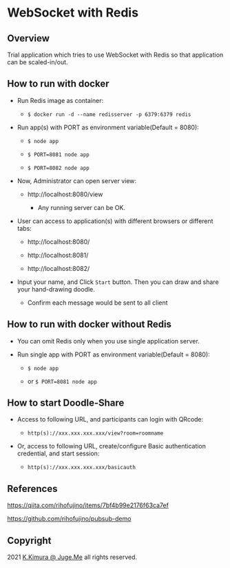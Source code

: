 # WebSocket with Redis

## Overview

Trial application which tries to use WebSocket with Redis so that application can be scaled-in/out.


## How to run with docker

- Run Redis image as container:

  - `$ docker run -d --name redisserver -p 6379:6379 redis`

- Run app(s) with PORT as environment variable(Default = 8080):

  - `$ node app`

  - `$ PORT=8081 node app`

  - `$ PORT=8082 node app`

- Now, Administrator can open server view:

  - http://localhost:8080/view

    - Any running server can be OK.

- User can access to application(s) with different browsers or different tabs:

  - http://localhost:8080/

  - http://localhost:8081/

  - http://localhost:8082/

- Input your name, and Click `Start` button. Then you can draw and share your hand-drawing doodle. 

  - Confirm each message would be sent to all client


## How to run with docker without Redis

- You can omit Redis only when you use single application server.

- Run single app with PORT as environment variable(Default = 8080):

  - `$ node app`

  - or `$ PORT=8081 node app`


## How to start Doodle-Share

- Access to following URL, and participants can login with QRcode:

  - `http(s)://xxx.xxx.xxx.xxx/view?room=roomname`

- Or, access to following URL, create/configure Basic authentication credential, and start session:

  - `http(s)://xxx.xxx.xxx.xxx/basicauth`


## References

https://qiita.com/rihofujino/items/7bf4b99e2176f63ca7ef

https://github.com/rihofujino/pubsub-demo


## Copyright

2021 [K.Kimura @ Juge.Me](https://github.com/dotnsf) all rights reserved.
